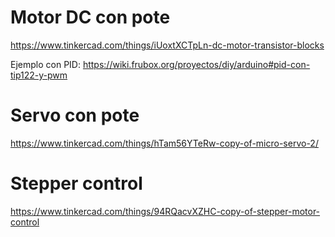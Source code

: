 
# Motor DC con pote

https://www.tinkercad.com/things/iUoxtXCTpLn-dc-motor-transistor-blocks

Ejemplo con PID: https://wiki.frubox.org/proyectos/diy/arduino#pid-con-tip122-y-pwm

# Servo con pote

https://www.tinkercad.com/things/hTam56YTeRw-copy-of-micro-servo-2/

# Stepper control

https://www.tinkercad.com/things/94RQacvXZHC-copy-of-stepper-motor-control
